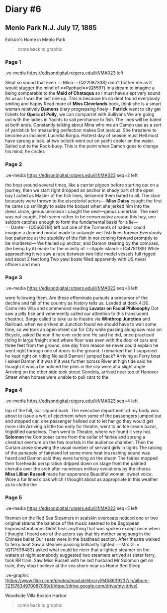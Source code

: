 # Diary #6 

## Menlo Park N.J. July 17, 1885

Edison's Home in Menlo Park 

> come back to graphic 

### Page 1

.ve-media https://edisondigital.rutgers.edu/iiif/MA023 left

Slept so sound that even ==Mina=={Q22087338} didn't bother me as It would stagger the mind of ==Raphael=={Q5597} in a dream to imagine a being comparable to the **Maid of Chataqua** so I must have slept very sound As usual I was the last one up. This is because Im so deaf found everybody smiling and happy Read more of **Miss Clevelands** book, think she is a smart woman relatively **Damons** diary progressing finely - **Patrick** went to city get tickets for **Opera of Polly**, we can comparrot with Sullivans We are going out with the ladies in Yachts to sail perchance to fish. The lines will be bated at both ends. Constantly talking about Mina who me an Damon use as a sort of yardstick for measuring perfection makes Dot jealous. She threatens to become an incipient Lucretia Borgia. Hottest day of season must Hell must have sprung a leak. at two oclock went out on yacht cooler on the water. Sailed out to the Rock-buoy. This is the point when Damon goes to change his mind, he circles

### Page 2

.ve-media https://edisondigital.rutgers.edu/iiif/MA023 seq=2 left

the boat around several times, like a carrier pigeon before starting out on a journey, then we start right dropped an anchor in shady part of the open bay I acted as Master of the fish lines, delivered them bated to all. The clam bouquets were thrown to the piscatorial actors— **Miss Daisy** caught the first he came up smilingly to seize the boquet when she jerked him into the dress circle, genus unknown I caught the next—genus uncertain. The next was not caught. Fish seem rather to be conservative around this bay, one seldom catches enough to form the fundamental basis for a lie— ==Dante=={Q5665118} left out one of the Torments of hades I could imagine a doomed mortal made to untangle wet fish lines forever Everybody lost patientce at the stupidity of the fish in not coming forward promptly to be murdered— We hauled up anchor, and Damon stearing by the compass, (he being by it) made for the vicinity of ==Apple island=={Q4781189} While approaching it we saw a race between two little model vessels full rigged and about 2 feet long Two yawl boats filled apparently with US naval officers and men

### Page 3

.ve-media https://edisondigital.rutgers.edu/iiif/MA023 seq=3 left

were following them. Are these effeminate pursuits a precursor of the decline and fall of the country as history tells us. Landed at dock 4:30. Came into Villa and commenced reading **Lavatar on Facial Philosophy** Dot saw a jelly fish and vehemently called our attention to this translucent chestnut. Barge called to take us to theatre via **Winthrop Junction** and Railroad. when we arrived at Junction found we should have to wait some time, so we took an open street car for City while passing along saw man on Bicycle, asked Damon if he ever rode one He said he did, once practiced riding in large freight shed where floor was even with the door of cars and three feet from the ground, one day from reason he never could explain he went right through one of doors to the ground. I remarked that I supposed he kept right on riding No said Damon I jumped back? Arriving at Ferry boat I asked Damon if it was if it was further across River at high tide said he thought it was a he noticed the piles in the slip were at a slight angle Arriving on the other side took street Gondola, arrived near top of Hanover Street when horses were unable to pull cars to the

### Page 4

.ve-media https://edisondigital.rutgers.edu/iiif/MA023 seq=4 left

top of the hill, car slipped back. The executive department of my body was about to issue a writ of ejectment when some of the passengers jumped out and stopped car. one passenger halloed out to let her go they would get more ride Arriving a little too early for theatre, went to an Ice cream bazar, frigidified ourselves. Then went to Theatre, where we found it very hot. **Solomon** the Composer came from the cellar of fairies and sprung a chestnut overture on the few mortals in the audience chamber. Then the Curtain arose shewing the usual number of servant girls in tights The raising of the panapoly of fairyland let some more heat ina rushing sound was heard and Damon said they were turning on the steam The fairies mopped their foreheads perspiration dripped down on stage from the painted cherubs over the arch after numerous military evolutions by the chorus **Miss Lillian Russell** made her apperance Beautiful woman, sweet voice. Wore a fur lined cloak which I thought about as appropriate in this weather as to clothe the

### Page 5

.ve-media https://edisondigital.rutgers.edu/iiif/MA023 seq=5 left

 firemen on the Red Sea Steamers in sealskin overcoats noticed one or two original strains the balance of the music seemed to be Bagpipean Improvastarationes Didnt hear anything that was spoken except once when I thought I heard one of the actors say that his mother sang sung in the Chinese ballet Our seats were in the baldhead section. After theatre walked to ferry boat Saw a steamer passing brilliantly lighted ==Mrs G=={Q117536483} asked what could be nicer that a lighted steamer on the waters at night somebody suggested two steamers arrived at sister ferry, took RR train. Saw Miss Russell with he last husband Mr Solomon get on train, they stop I believe at the sea shore near us Home Bed Sleep

.ve-graphic [https://www.flickr.com/photos/mastatelibrary/9458639237/in/album-72157634970087059/](https://drive.google.com/drive/my-drive) 

Woodside Villa Boston Harbor 

> come back to graphic 